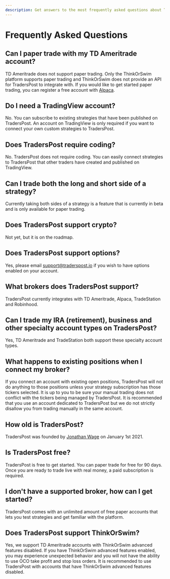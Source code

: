```yaml
---
description: Get answers to the most frequently asked questions about TradersPost.
---
```


# Frequently Asked Questions

## Can I paper trade with my TD Ameritrade account?

TD Ameritrade does not support paper trading. Only the ThinkOrSwim platform supports paper trading and ThinkOrSwim does not provide an API for TradersPost to integrate with. If you would like to get started paper trading, you can register a free account with [Alpaca](https://alpaca.markets).

## Do I need a TradingView account?

No. You can subscribe to existing strategies that have been published on TradersPost. An account on TradingView is only required if you want to connect your own custom strategies to TradersPost.

## Does TradersPost require coding?

No. TradersPost does not require coding. You can easily connect strategies to TradersPost that other traders have created and published on TradingView.

## Can I trade both the long and short side of a strategy?

Currently taking both sides of a strategy is a feature that is currently in beta and is only available for paper trading.

## Does TradersPost support crypto?

Not yet, but it is on the roadmap.

## Does TradersPost support options?

Yes, please email support@traderspost.io if you wish to have options enabled on your account.

## What brokers does TradersPost support?

TradersPost currently integrates with TD Ameritrade, Alpaca, TradeStation and Robinhood.

## Can I trade my IRA (retirement), business and other specialty account types on TradersPost?

Yes, TD Ameritrade and TradeStation both support these specialty account types.

## What happens to existing positions when I connect my broker?

If you connect an account with existing open positions, TradersPost will not do anything to those positions unless your strategy subscription has those tickers selected. It is up to you to be sure your manual trading does not conflict with the tickers being managed by TradersPost. It is recommended that you use an account dedicated to TradersPost but we do not strictly disallow you from trading manually in the same account.

## How old is TradersPost?

TradersPost was founded by [Jonathan Wage](https://www.linkedin.com/in/jwage/) on January 1st 2021.

## Is TradersPost free?

TradersPost is free to get started. You can paper trade for free for 90 days. Once you are ready to trade live with real money, a paid subscription is required.

## I don't have a supported broker, how can I get started?

TradersPost comes with an unlimited amount of free paper accounts that lets you test strategies and get familiar with the platform.

## Does TradersPost support ThinkOrSwim?

Yes, we support TD Ameritrade accounts with ThinkOrSwim advanced features disabled. If you have ThinkOrSwim advanced features enabled, you may experience unexpected behavior and you will not have the ability to use OCO take profit and stop loss orders. It is recommended to use TradersPost with accounts that have ThinkOrSwim advanced features disabled.

